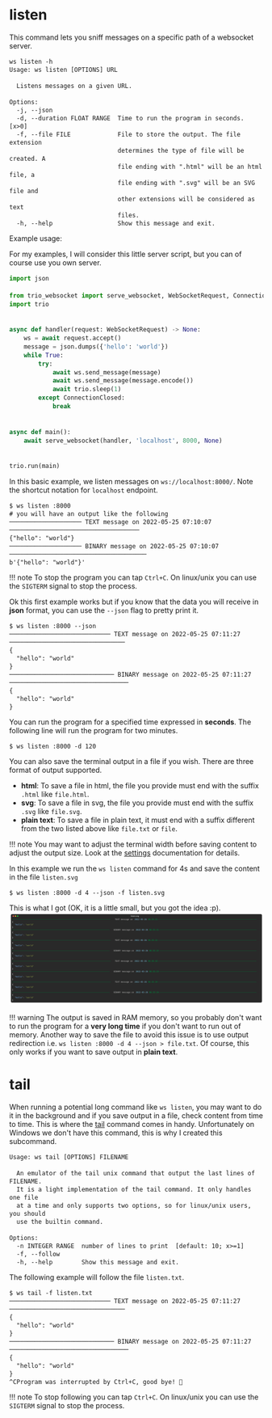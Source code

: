 # listen

This command lets you sniff messages on a specific path of a websocket server.

```shell
ws listen -h
Usage: ws listen [OPTIONS] URL

  Listens messages on a given URL.

Options:
  -j, --json
  -d, --duration FLOAT RANGE  Time to run the program in seconds.  [x>0]
  -f, --file FILE             File to store the output. The file extension
                              determines the type of file will be created. A
                              file ending with ".html" will be an html file, a
                              file ending with ".svg" will be an SVG file and
                              other extensions will be considered as text
                              files.
  -h, --help                  Show this message and exit.
```

Example usage:

For my examples, I will consider this little server script, but you can of course use you own server.

```python
import json

from trio_websocket import serve_websocket, WebSocketRequest, ConnectionClosed
import trio


async def handler(request: WebSocketRequest) -> None:
    ws = await request.accept()
    message = json.dumps({'hello': 'world'})
    while True:
        try:
            await ws.send_message(message)
            await ws.send_message(message.encode())
            await trio.sleep(1)
        except ConnectionClosed:
            break


async def main():
    await serve_websocket(handler, 'localhost', 8000, None)


trio.run(main)
```

In this basic example, we listen messages on `ws://localhost:8000/`. Note the shortcut notation for `localhost` endpoint.

```shell
$ ws listen :8000
# you will have an output like the following
──────────────────── TEXT message on 2022-05-25 07:10:07 ────────────────────────────────────
{"hello": "world"}
──────────────────── BINARY message on 2022-05-25 07:10:07 ──────────────────────────────────────
b'{"hello": "world"}'
```

!!! note
    To stop the program you can tap `Ctrl+C`. On linux/unix you can use the `SIGTERM` signal to stop the process.

Ok this first example works but if you know that the data you will receive in **json** format, you can use the `--json`
flag to pretty print it.

```shell
$ ws listen :8000 --json
──────────────────────────── TEXT message on 2022-05-25 07:11:27 ────────────────────────────────
{
  "hello": "world"
}
───────────────────────────── BINARY message on 2022-05-25 07:11:27 ─────────────────────────────────
{
  "hello": "world"
}
```

You can run the program for a specified time expressed in **seconds**. The following line will run the program for two
minutes.

```shell
$ ws listen :8000 -d 120
```

You can also save the terminal output in a file if you wish. There are three format of output supported.

- **html**: To save a file in html, the file you provide must end with the suffix `.html` like `file.html`.
- **svg**: To save a file in svg, the file you provide must end with the suffix `.svg` like `file.svg`.
- **plain text**: To save a file in plain text, it must end with a suffix different from the two listed above like
  `file.txt` or `file`.

!!! note
    You may want to adjust the terminal width before saving content to adjust the output size. Look at the
    [settings](../settings.md) documentation for details.

In this example we run the `ws listen` command for 4s and save the content in the file `listen.svg`

```shell
$ ws listen :8000 -d 4 --json -f listen.svg
```

This is what I got (OK, it is a little small, but you got the idea :p). ![screenshot example](../img/listen.svg)

!!! warning
    The output is saved in RAM memory, so you probably don't want to run the program for a **very long time** if you
    don't want to run out of memory.
    Another way to save the file to avoid this issue is to use output redirection i.e.
    `ws listen :8000 -d 4 --json > file.txt`. Of course, this only works if you want to save output in **plain text**.

# tail

When running a potential long command like `ws listen`, you may want to do it in the background and if you save output
in a file, check content from time to time. This is where the [tail](https://man7.org/linux/man-pages/man1/tail.1.html)
command comes in handy. Unfortunately on Windows we don't have this command, this is why I created this subcommand.

```shell
Usage: ws tail [OPTIONS] FILENAME

  An emulator of the tail unix command that output the last lines of FILENAME.
  It is a light implementation of the tail command. It only handles one file
  at a time and only supports two options, so for linux/unix users, you should
  use the builtin command.

Options:
  -n INTEGER RANGE  number of lines to print  [default: 10; x>=1]
  -f, --follow
  -h, --help        Show this message and exit.
```

The following example will follow the file `listen.txt`.

```shell
$ ws tail -f listen.txt
──────────────────────────── TEXT message on 2022-05-25 07:11:27 ────────────────────────────────
{
  "hello": "world"
}
───────────────────────────── BINARY message on 2022-05-25 07:11:27 ─────────────────────────────────
{
  "hello": "world"
}
^CProgram was interrupted by Ctrl+C, good bye! 👋
```

!!! note
    To stop following you can tap `Ctrl+C`. On linux/unix you can use the `SIGTERM` signal to stop the process.
